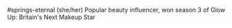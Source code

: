 #springs-eternal 
(she/her)
Popular beauty influencer, won season 3 of Glow Up: Britain's Next Makeup Star

